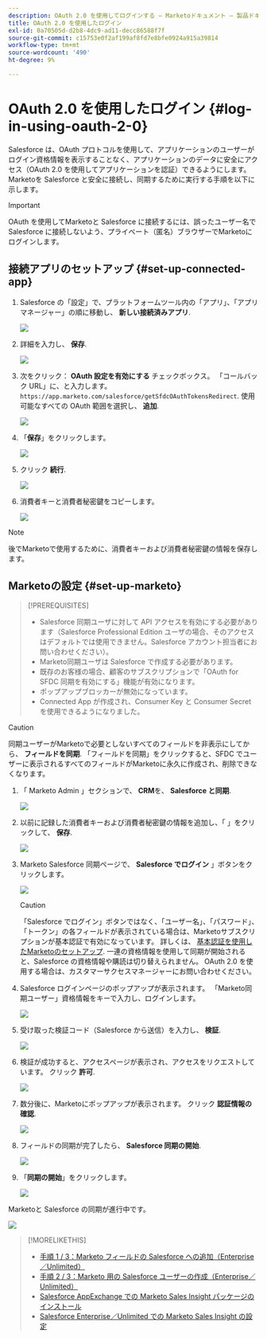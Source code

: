 ```yaml
---
description: OAuth 2.0 を使用してログインする — Marketoドキュメント — 製品ドキュメント
title: OAuth 2.0 を使用したログイン
exl-id: 0a70505d-d2b8-4dc9-ad11-decc86588f7f
source-git-commit: c15753e0f2af199af8fd7e8bfe0924a915a39814
workflow-type: tm+mt
source-wordcount: '490'
ht-degree: 9%

---
```


# OAuth 2.0 を使用したログイン {#log-in-using-oauth-2-0}

Salesforce は、OAuth プロトコルを使用して、アプリケーションのユーザーがログイン資格情報を表示することなく、アプリケーションのデータに安全にアクセス（OAuth 2.0 を使用してアプリケーションを認証）できるようにします。 Marketoを Salesforce と安全に接続し、同期するために実行する手順を以下に示します。

>[!IMPORTANT]
>
>OAuth を使用してMarketoと Salesforce に接続するには、誤ったユーザー名で Salesforce に接続しないよう、プライベート（匿名）ブラウザーでMarketoにログインします。

## 接続アプリのセットアップ {#set-up-connected-app}

1. Salesforce の「設定」で、プラットフォームツール内の「アプリ」、「アプリマネージャー」の順に移動し、 **新しい接続済みアプリ**.

   ![](assets/setting-up-oauth-2-1.png)

1. 詳細を入力し、 **保存**.

   ![](assets/setting-up-oauth-2-2.png)

1. 次をクリック： **OAuth 設定を有効にする** チェックボックス。 「コールバック URL」に、と入力します。 `https://app.marketo.com/salesforce/getSfdcOAuthTokensRedirect`. 使用可能なすべての OAuth 範囲を選択し、 **追加**.

   ![](assets/setting-up-oauth-2-3.png)

1. 「**保存**」をクリックします。

   ![](assets/setting-up-oauth-2-4.png)

1. クリック **続行**.

   ![](assets/setting-up-oauth-2-5.png)

1. 消費者キーと消費者秘密鍵をコピーします。

   ![](assets/setting-up-oauth-2-6.png)

>[!NOTE]
>
>後でMarketoで使用するために、消費者キーおよび消費者秘密鍵の情報を保存します。

## Marketoの設定 {#set-up-marketo}

>[!PREREQUISITES]
>
>* Salesforce 同期ユーザに対して API アクセスを有効にする必要があります（Salesforce Professional Edition ユーザの場合、そのアクセスはデフォルトでは使用できません。Salesforce アカウント担当者にお問い合わせください）。
>* Marketo同期ユーザは Salesforce で作成する必要があります。
>* 既存のお客様の場合、顧客のサブスクリプションで「OAuth for SFDC 同期を有効にする」機能が有効になります。
>* ポップアップブロッカーが無効になっています。
>* Connected App が作成され、Consumer Key と Consumer Secret を使用できるようになりました。


>[!CAUTION]
>
>同期ユーザーがMarketoで必要としないすべてのフィールドを非表示にしてから、 **フィールドを同期**. 「フィールドを同期」をクリックすると、SFDC でユーザーに表示されるすべてのフィールドがMarketoに永久に作成され、削除できなくなります。

1. 「 Marketo Admin 」セクションで、 **CRM**&#x200B;を、 **Salesforce と同期**.

   ![](assets/setting-up-oauth-2-7.png)

1. 以前に記録した消費者キーおよび消費者秘密鍵の情報を追加し、「 」をクリックして、 **保存**.

   ![](assets/setting-up-oauth-2-8.png)

1. Marketo Salesforce 同期ページで、 **Salesforce でログイン** 」ボタンをクリックします。

   ![](assets/setting-up-oauth-2-9.png)

   >[!CAUTION]
   >
   >「Salesforce でログイン」ボタンではなく、「ユーザー名」、「パスワード」、「トークン」の各フィールドが表示されている場合は、Marketoサブスクリプションが基本認証で有効になっています。 詳しくは、 [基本認証を使用したMarketoのセットアップ](/help/marketo/product-docs/crm-sync/salesforce-sync/setup/enterprise-unlimited-edition/step-3-of-3-connect-marketo-and-salesforce-enterprise-unlimited.md). 一連の資格情報を使用して同期が開始されると、Salesforce の資格情報や購読は切り替えられません。 OAuth 2.0 を使用する場合は、カスタマーサクセスマネージャーにお問い合わせください。

1. Salesforce ログインページのポップアップが表示されます。 「Marketo同期ユーザー」資格情報をキーで入力し、ログインします。

   ![](assets/setting-up-oauth-2-10.png)

1. 受け取った検証コード（Salesforce から送信）を入力し、 **検証**.

   ![](assets/setting-up-oauth-2-11.png)

1. 検証が成功すると、アクセスページが表示され、アクセスをリクエストしています。 クリック **許可**.

   ![](assets/setting-up-oauth-2-12.png)

1. 数分後に、Marketoにポップアップが表示されます。 クリック **認証情報の確認**.

   ![](assets/setting-up-oauth-2-13.png)

1. フィールドの同期が完了したら、 **Salesforce 同期の開始**.

   ![](assets/setting-up-oauth-2-14.png)

1. 「**同期の開始**」をクリックします。

   ![](assets/setting-up-oauth-2-15.png)

Marketoと Salesforce の同期が進行中です。

![](assets/setting-up-oauth-2-16.png)

>[!MORELIKETHIS]
>
>* [手順 1 / 3：Marketo フィールドの Salesforce への追加（Enterprise／Unlimited）](/help/marketo/product-docs/crm-sync/salesforce-sync/setup/enterprise-unlimited-edition/step-1-of-3-add-marketo-fields-to-salesforce-enterprise-unlimited.md)
>* [手順 2 / 3：Marketo 用の Salesforce ユーザーの作成（Enterprise／Unlimited）](/help/marketo/product-docs/crm-sync/salesforce-sync/setup/enterprise-unlimited-edition/step-2-of-3-create-a-salesforce-user-for-marketo-enterprise-unlimited.md)
>* [Salesforce AppExchange での Marketo Sales Insight パッケージのインストール](/help/marketo/product-docs/marketo-sales-insight/msi-for-salesforce/installation/install-marketo-sales-insight-package-in-salesforce-appexchange.md)
>* [Salesforce Enterprise／Unlimited での Marketo Sales Insight の設定](/help/marketo/product-docs/marketo-sales-insight/msi-for-salesforce/configuration/configure-marketo-sales-insight-in-salesforce-enterprise-unlimited.md)

